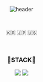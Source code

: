 <div align="center">
  
  ![header](https://capsule-render.vercel.app/api?type=cylinder&color=000000&height=150&section=header&text=PINGU52&fontColor=ffffff&fontSize=70&animation=fadeIn&fontAlignY=55)
  
  <br>


  <p>🇰🇷 🇯🇵 🇺🇸</p>


  <br>
  
  <h3>🌱STACK🌱</h3>
  <!--Java-->
  <img src="https://img.shields.io/badge/JAVA-007396?style=for-the-badge&logo=java&logoColor=white">
  <!--MysQL-->
  <img src="https://img.shields.io/badge/MySQL-#4479A1?style=for-the-badge&logo=MySQL&logoColor=white">
  
  
  
</div>
